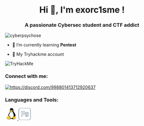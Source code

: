 <h1 align="center">Hi 👋, I'm exorc1sme !</h1>
<h3 align="center">A passionate Cybersec student and CTF addict</h3>

<p align="left"> <img src="https://komarev.com/ghpvc/?username=cyberpsychose&label=Profile%20views&color=0e75b6&style=flat" alt="cyberpsychose" /> </p>

- 🌱 I’m currently learning **Pentest**

- 💾 My Tryhackme account


<img src="https://tryhackme-badges.s3.amazonaws.com/exorcism.png" alt="TryHackMe"/>

<h3 align="left">Connect with me:</h3>
<a href="https://discord.com/998801413712920637" target="blank"><img align="center" src="https://raw.githubusercontent.com/rahuldkjain/github-profile-readme-generator/master/src/images/icons/Social/discord.svg" alt="https://discord.com/998801413712920637" height="30" width="40" /></a>
</p>

<h3 align="left">Languages and Tools:</h3>
<p align="left"> <a href="https://www.linux.org/" target="_blank" rel="noreferrer"> <img src="https://raw.githubusercontent.com/devicons/devicon/master/icons/linux/linux-original.svg" alt="linux" width="40" height="40"/> </a> <a href="https://www.photoshop.com/en" target="_blank" rel="noreferrer"> <img src="https://raw.githubusercontent.com/devicons/devicon/master/icons/photoshop/photoshop-line.svg" alt="photoshop" width="40" height="40"/> </a> </p>

